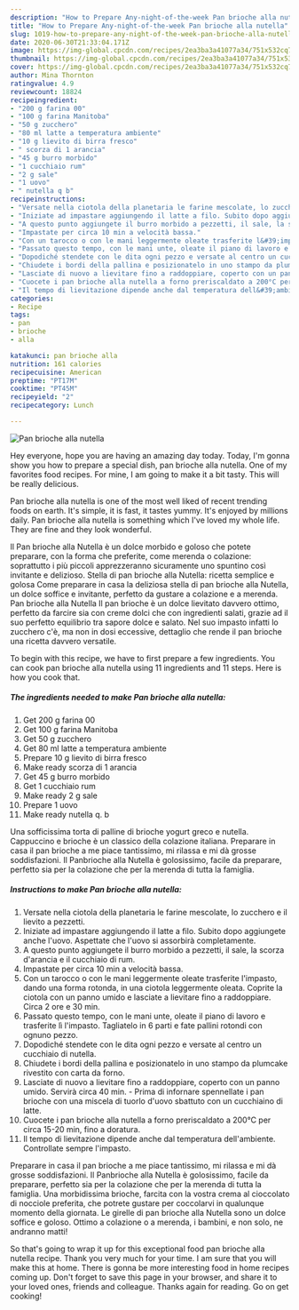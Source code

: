 ```yaml
---
description: "How to Prepare Any-night-of-the-week Pan brioche alla nutella"
title: "How to Prepare Any-night-of-the-week Pan brioche alla nutella"
slug: 1019-how-to-prepare-any-night-of-the-week-pan-brioche-alla-nutella
date: 2020-06-30T21:33:04.171Z
image: https://img-global.cpcdn.com/recipes/2ea3ba3a41077a34/751x532cq70/pan-brioche-alla-nutella-recipe-main-photo.jpg
thumbnail: https://img-global.cpcdn.com/recipes/2ea3ba3a41077a34/751x532cq70/pan-brioche-alla-nutella-recipe-main-photo.jpg
cover: https://img-global.cpcdn.com/recipes/2ea3ba3a41077a34/751x532cq70/pan-brioche-alla-nutella-recipe-main-photo.jpg
author: Mina Thornton
ratingvalue: 4.9
reviewcount: 18824
recipeingredient:
- "200 g farina 00"
- "100 g farina Manitoba"
- "50 g zucchero"
- "80 ml latte a temperatura ambiente"
- "10 g lievito di birra fresco"
- " scorza di 1 arancia"
- "45 g burro morbido"
- "1 cucchiaio rum"
- "2 g sale"
- "1 uovo"
- " nutella q b"
recipeinstructions:
- "Versate nella ciotola della planetaria le farine mescolate, lo zucchero e il lievito a pezzetti."
- "Iniziate ad impastare aggiungendo il latte a filo. Subito dopo aggiungete anche l&#39;uovo. Aspettate che l&#39;uovo si assorbirà completamente."
- "A questo punto aggiungete il burro morbido a pezzetti, il sale, la scorza d&#39;arancia e il cucchiaio di rum."
- "Impastate per circa 10 min a velocità bassa."
- "Con un tarocco o con le mani leggermente oleate trasferite l&#39;impasto, dando una forma rotonda, in una ciotola leggermente oleata. Coprite la ciotola con un panno umido e lasciate a lievitare fino a raddoppiare. Circa 2 ore e 30 min."
- "Passato questo tempo, con le mani unte, oleate il piano di lavoro e trasferite lì l&#39;impasto. Tagliatelo in 6 parti e fate pallini rotondi con ognuno pezzo."
- "Dopodiché stendete con le dita ogni pezzo e versate al centro un cucchiaio di nutella."
- "Chiudete i bordi della pallina e posizionatelo in uno stampo da plumcake rivestito con carta da forno."
- "Lasciate di nuovo a lievitare fino a raddoppiare, coperto con un panno umido. Servirà circa 40 min. Prima di infornare spennellate i pan brioche con una miscela di tuorlo d&#39;uovo sbattuto con un cucchiaino di latte."
- "Cuocete i pan brioche alla nutella a forno preriscaldato a 200°C per circa 15-20 min, fino a doratura."
- "Il tempo di lievitazione dipende anche dal temperatura dell&#39;ambiente. Controllate sempre l&#39;impasto."
categories:
- Recipe
tags:
- pan
- brioche
- alla

katakunci: pan brioche alla 
nutrition: 161 calories
recipecuisine: American
preptime: "PT17M"
cooktime: "PT45M"
recipeyield: "2"
recipecategory: Lunch

---
```



![Pan brioche alla nutella](https://img-global.cpcdn.com/recipes/2ea3ba3a41077a34/751x532cq70/pan-brioche-alla-nutella-recipe-main-photo.jpg)

Hey everyone, hope you are having an amazing day today. Today, I'm gonna show you how to prepare a special dish, pan brioche alla nutella. One of my favorites food recipes. For mine, I am going to make it a bit tasty. This will be really delicious.

Pan brioche alla nutella is one of the most well liked of recent trending foods on earth. It's simple, it is fast, it tastes yummy. It's enjoyed by millions daily. Pan brioche alla nutella is something which I've loved my whole life. They are fine and they look wonderful.

Il Pan brioche alla Nutella è un dolce morbido e goloso che potete preparare, con la forma che preferite, come merenda o colazione: soprattutto i più piccoli apprezzeranno sicuramente uno spuntino così invitante e delizioso. Stella di pan brioche alla Nutella: ricetta semplice e golosa Come preparare in casa la deliziosa stella di pan brioche alla Nutella, un dolce soffice e invitante, perfetto da gustare a colazione e a merenda. Pan brioche alla Nutella Il pan brioche è un dolce lievitato davvero ottimo, perfetto da farcire sia con creme dolci che con ingredienti salati, grazie ad il suo perfetto equilibrio tra sapore dolce e salato. Nel suo impasto infatti lo zucchero c&#39;è, ma non in dosi eccessive, dettaglio che rende il pan brioche una ricetta davvero versatile.


To begin with this recipe, we have to first prepare a few ingredients. You can cook pan brioche alla nutella using 11 ingredients and 11 steps. Here is how you cook that.

<!--inarticleads1-->

##### The ingredients needed to make Pan brioche alla nutella:

1. Get 200 g farina 00
1. Get 100 g farina Manitoba
1. Get 50 g zucchero
1. Get 80 ml latte a temperatura ambiente
1. Prepare 10 g lievito di birra fresco
1. Make ready  scorza di 1 arancia
1. Get 45 g burro morbido
1. Get 1 cucchiaio rum
1. Make ready 2 g sale
1. Prepare 1 uovo
1. Make ready  nutella q. b


Una sofficissima torta di palline di brioche yogurt greco e nutella. Cappuccino e brioche è un classico della colazione italiana. Preparare in casa il pan brioche a me piace tantissimo, mi rilassa e mi dà grosse soddisfazioni. Il Panbrioche alla Nutella è golosissimo, facile da preparare, perfetto sia per la colazione che per la merenda di tutta la famiglia. 

<!--inarticleads2-->

##### Instructions to make Pan brioche alla nutella:

1. Versate nella ciotola della planetaria le farine mescolate, lo zucchero e il lievito a pezzetti.
1. Iniziate ad impastare aggiungendo il latte a filo. Subito dopo aggiungete anche l&#39;uovo. Aspettate che l&#39;uovo si assorbirà completamente.
1. A questo punto aggiungete il burro morbido a pezzetti, il sale, la scorza d&#39;arancia e il cucchiaio di rum.
1. Impastate per circa 10 min a velocità bassa.
1. Con un tarocco o con le mani leggermente oleate trasferite l&#39;impasto, dando una forma rotonda, in una ciotola leggermente oleata. Coprite la ciotola con un panno umido e lasciate a lievitare fino a raddoppiare. Circa 2 ore e 30 min.
1. Passato questo tempo, con le mani unte, oleate il piano di lavoro e trasferite lì l&#39;impasto. Tagliatelo in 6 parti e fate pallini rotondi con ognuno pezzo.
1. Dopodiché stendete con le dita ogni pezzo e versate al centro un cucchiaio di nutella.
1. Chiudete i bordi della pallina e posizionatelo in uno stampo da plumcake rivestito con carta da forno.
1. Lasciate di nuovo a lievitare fino a raddoppiare, coperto con un panno umido. Servirà circa 40 min. - Prima di infornare spennellate i pan brioche con una miscela di tuorlo d&#39;uovo sbattuto con un cucchiaino di latte.
1. Cuocete i pan brioche alla nutella a forno preriscaldato a 200°C per circa 15-20 min, fino a doratura.
1. Il tempo di lievitazione dipende anche dal temperatura dell&#39;ambiente. Controllate sempre l&#39;impasto.


Preparare in casa il pan brioche a me piace tantissimo, mi rilassa e mi dà grosse soddisfazioni. Il Panbrioche alla Nutella è golosissimo, facile da preparare, perfetto sia per la colazione che per la merenda di tutta la famiglia. Una morbidissima brioche, farcita con la vostra crema al cioccolato di nocciole preferita, che potrete gustare per coccolarvi in qualunque momento della giornata. Le girelle di pan brioche alla Nutella sono un dolce soffice e goloso. Ottimo a colazione o a merenda, i bambini, e non solo, ne andranno matti! 

So that's going to wrap it up for this exceptional food pan brioche alla nutella recipe. Thank you very much for your time. I am sure that you will make this at home. There is gonna be more interesting food in home recipes coming up. Don't forget to save this page in your browser, and share it to your loved ones, friends and colleague. Thanks again for reading. Go on get cooking!
